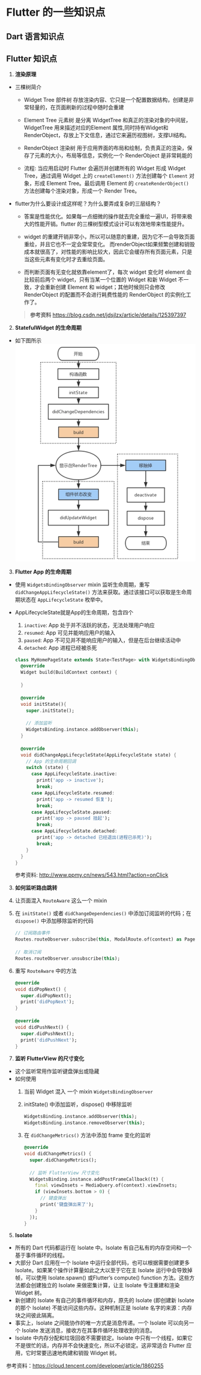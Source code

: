 # Flutter 的一些知识点

## Dart 语言知识点



## Flutter 知识点

1. **渲染原理**

  - 三棵树简介
    - Widget Tree 部件树
      存放渲染内容、它只是一个配置数据结构，创建是非常轻量的，在页面刷新的过程中随时会重建

    - Element Tree 元素树
      是分离 WidgetTree 和真正的渲染对象的中间层， WidgetTree 用来描述对应的Element 属性,同时持有Widget和RenderObject，存放上下文信息，通过它来遍历视图树，支撑UI结构。

    - RenderObject 渲染树
      用于应用界面的布局和绘制，负责真正的渲染，保存了元素的大小，布局等信息，实例化一个 RenderObject 是非常耗能的

    - 流程: 当应用启动时 Flutter 会遍历并创建所有的 Widget 形成 Widget Tree，通过调用 Widget 上的 `createElement()` 方法创建每个 `Element` 对象，形成 Element Tree。最后调用 Element 的 `createRenderObject()` 方法创建每个渲染对象，形成一个 Render Tree。

  - flutter为什么要设计成这样呢？为什么要弄成复杂的三层结构？
    - 答案是性能优化。如果每一点细微的操作就去完全重绘一遍UI，将带来极大的性能开销。flutter 的三棵树型模式设计可以有效地带来性能提升。

    - widget 的重建开销非常小，所以可以随意的重建，因为它不一会导致页面重绘，并且它也不一定会常常变化。 而renderObject如果频繁创建和销毁成本就很高了，对性能的影响比较大，因此它会缓存所有页面元素，只是当这些元素有变化时才去重绘页面。

    - 而判断页面有无变化就依靠element了，每次 widget 变化时 element 会比较前后两个 widget，只有当某一个位置的 Widget 和新 Widget 不一致，才会重新创建 Element 和 widget；其他时候则只会修改 RenderObject 的配置而不会进行耗费性能的 RenderObject 的实例化工作了。

    >**参考资料**
    https://blog.csdn.net/jdsjlzx/article/details/125397397

2. **StatefulWidget 的生命周期**
  - 如下图所示
    ![](./assets/stateful-widget-life-cycle.PNG)

3. **Flutter App 的生命周期**
  - 使用 `WidgetsBindingObserver` mixin 监听生命周期，重写 `didChangeAppLifecycleState()` 方法来获取。通过该接口可以获取是生命周期状态在 `AppLifecycleState` 枚举中。
  - AppLifecycleState就是App的生命周期，包含四个
    1. `inactive`: App 处于并不活跃的状态，无法处理用户响应
    2. `resumed`: App 可见并能响应用户的输入
    3. `paused`: App 不可见并不能响应用户的输入，但是在后台继续活动中
    4. `detached`: App 进程已经被杀死

    ```dart
    class MyHomePageState extends State<TestPage> with WidgetsBindingObserver {
      @override
      Widget build(BuildContext context) {
    
      }
    
      @override
      void initState(){
        super.initState();

        // 添加监听
        WidgetsBinding.instance.addObserver(this);
      }
    
      @override
      void didChangeAppLifecycleState(AppLifecycleState state) {
        // App 的生命周期回调
        switch (state) {
          case AppLifecycleState.inactive:
            print('app -> inactive');
            break;
          case AppLifecycleState.resumed:
            print('app -> resumed 恢复');
            break;
          case AppLifecycleState.paused:
            print('app -> paused 挂起');
            break;
          case AppLifecycleState.detached:
            print('app -> detached 已经退出(进程已杀死)');
            break;
        }
      }
    }
    ```

    参考资料: http://www.ppmy.cn/news/543.html?action=onClick

3. **如何监听路由跳转**

  1. 让页面混入 `RouteAware` 这么一个 mixin
  2. 在 `initState()` 或者 `didChangeDependencies()` 中添加订阅监听的代码；在 `dispose()` 中添加移除监听的代码

      ```dart
      // 订阅路由事件
      Routes.routeObserver.subscribe(this, ModalRoute.of(context) as PageRoute);

      // 取消订阅
      Routes.routeObserver.unsubscribe(this);
      ```

  3. 重写 `RouteAware` 中的方法
  
      ```dart
      @override
      void didPopNext() {
        super.didPopNext();
        print('didPopNext');
      }

      @override
      void didPushNext() {
        super.didPushNext();
        print('didPushNext');
      }
      ```

4. **监听 FlutterView 的尺寸变化**
  - 这个监听常用作监听键盘弹出或隐藏
  - 如何使用
    1. 当前 Widget 混入 一个 mixin `WidgetsBindingObserver`
    2. initState() 中添加监听，dispose() 中移除监听

        ```dart
        WidgetsBinding.instance.addObserver(this);
        WidgetsBinding.instance.removeObserver(this);
        ```
    3. 在 `didChangeMetrics()` 方法中添加 frame 变化的监听
        
        ```dart
        @override
        void didChangeMetrics() {
          super.didChangeMetrics();

          // 监听 FlutterView 尺寸变化
          WidgetsBinding.instance.addPostFrameCallback((t) {
            final viewInsets = MediaQuery.of(context).viewInsets;
            if (viewInsets.bottom > 0) {
              // 键盘弹出
              print('键盘弹出来了');
            }
          });
        }
        ```
5. **Isolate**
  - 所有的 Dart 代码都运行在 Isolate 中。Isolate 有自己私有的内存空间和一个基于事件循环的线程。
  - 大部分 Dart 应用在一个 Isolate 中运行全部代码，也可以根据需要创建更多 Isolate。如果某个操作计算量如此之大以至于它在主 Isolate 运行中会导致掉帧，可以使用 Isolate.spawn() 或Flutter’s compute() function 方法。这些方法都会创建独立的 Isolate 来做密集计算，让主 Isolate 专注重建和渲染 Widget 树。
  - 新创建的 Isolate 有自己的事件循环和内存，原先的 Isolate (即创建新 Isolate 的那个 Isolate) 不能访问这些内存。这种机制正是 Isolate 名字的来源：内存块之间彼此隔离。
  - 事实上，Isolate 之间能协作的唯一方式是消息传递。一个 Isolate 可以向另一个 Isolate 发送消息，接收方在其事件循环处理收到的消息。
  - Isolate 中内存分配和垃圾回收不需要锁定。Isolate 中只有一个线程，如果它不是很忙的话，内存并不会快速变化，所以不必锁定。这非常适合 Flutter 应用，它时常要迅速地构建和销毁 Widget 树。

  参考资料：https://cloud.tencent.com/developer/article/1860255

